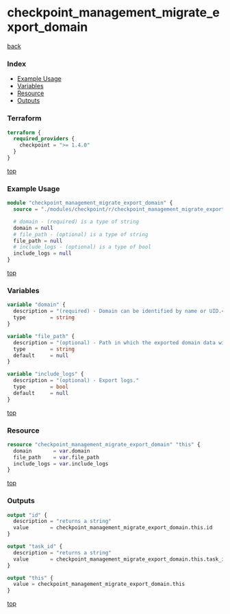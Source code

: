 # checkpoint_management_migrate_export_domain

[back](../checkpoint.md)

### Index

- [Example Usage](#example-usage)
- [Variables](#variables)
- [Resource](#resource)
- [Outputs](#outputs)

### Terraform

```terraform
terraform {
  required_providers {
    checkpoint = ">= 1.4.0"
  }
}
```

[top](#index)

### Example Usage

```terraform
module "checkpoint_management_migrate_export_domain" {
  source = "./modules/checkpoint/r/checkpoint_management_migrate_export_domain"

  # domain - (required) is a type of string
  domain = null
  # file_path - (optional) is a type of string
  file_path = null
  # include_logs - (optional) is a type of bool
  include_logs = null
}
```

[top](#index)

### Variables

```terraform
variable "domain" {
  description = "(required) - Domain can be identified by name or UID.<br><font color=\"red\">Required only for</font> exporting domain from Multi-Domain Server."
  type        = string
}

variable "file_path" {
  description = "(optional) - Path in which the exported domain data will be saved. <br>Should be the directory path or the full file path with \".tgz\" <br>If no path was inserted the default will be: \"/var/log/&lt;domain name&gt;_&lt;date&gt;.tgz\"."
  type        = string
  default     = null
}

variable "include_logs" {
  description = "(optional) - Export logs."
  type        = bool
  default     = null
}
```

[top](#index)

### Resource

```terraform
resource "checkpoint_management_migrate_export_domain" "this" {
  domain       = var.domain
  file_path    = var.file_path
  include_logs = var.include_logs
}
```

[top](#index)

### Outputs

```terraform
output "id" {
  description = "returns a string"
  value       = checkpoint_management_migrate_export_domain.this.id
}

output "task_id" {
  description = "returns a string"
  value       = checkpoint_management_migrate_export_domain.this.task_id
}

output "this" {
  value = checkpoint_management_migrate_export_domain.this
}
```

[top](#index)